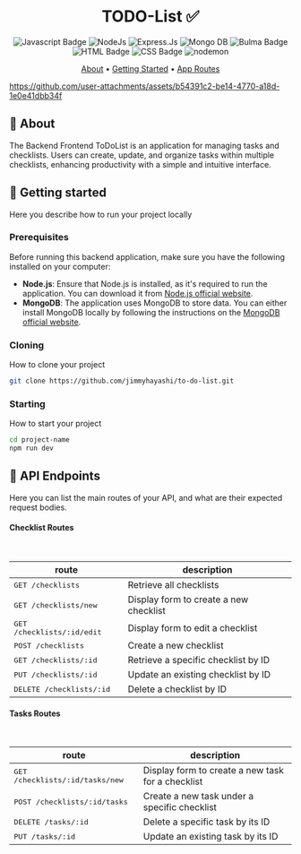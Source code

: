 <h1 align="center" style="font-weight: bold;">TODO-List ✅</h1>

<p align="center">
  <img src="https://img.shields.io/badge/Javascript-000?style=for-the-badge&logo=javascript" alt="Javascript Badge"/>
  <img src="https://img.shields.io/badge/node.js-6DA55F?style=for-the-badge&logo=node.js&logoColor=white" alt="NodeJs"/>
  <img src="https://img.shields.io/badge/express.js-%23404d59.svg?style=for-the-badge&logo=express&logoColor=%2361DAFB" alt="Express.Js"/>
  <img src="https://img.shields.io/badge/MongoDB-%234ea94b.svg?style=for-the-badge&logo=mongodb&logoColor=white" alt="Mongo DB"/>
  <img src="https://img.shields.io/badge/bulma-00D0B1?style=for-the-badge&logo=bulma&logoColor=white" alt="Bulma Badge"/>
  <img src="https://img.shields.io/badge/html5-%23E34F26.svg?style=for-the-badge&logo=html5&logoColor=white" alt="HTML Badge"/>
  <img src="https://img.shields.io/badge/css3-%231572B6.svg?style=for-the-badge&logo=css3&logoColor=white" alt="CSS Badge"/>
  <img src="https://img.shields.io/badge/NODEMON-%23323330.svg?style=for-the-badge&logo=nodemon&logoColor=%BBDEAD" alt="nodemon"/>
</p>

<p align="center">
 <a href="#about">About</a> • 
 <a href="#started">Getting Started</a> • 
 <a href="#started">App Routes</a>
</p>

https://github.com/user-attachments/assets/b54391c2-be14-4770-a18d-1e0e41dbb34f

<h2 id="started">📌 About</h2>

The Backend Frontend ToDoList is an application for managing tasks and checklists. Users can create, update, and organize tasks within multiple checklists, enhancing productivity with a simple and intuitive interface.


<h2 id="started">🚀 Getting started</h2>

Here you describe how to run your project locally

<h3>Prerequisites</h3>

Before running this backend application, make sure you have the following installed on your computer:

- **Node.js**: Ensure that Node.js is installed, as it's required to run the application. You can download it from [Node.js official website](https://nodejs.org/).
- **MongoDB**: The application uses MongoDB to store data. You can either install MongoDB locally by following the instructions on the [MongoDB official website](https://www.mongodb.com/try/download/community).

<h3>Cloning</h3>

How to clone your project

```bash
git clone https://github.com/jimmyhayashi/to-do-list.git
```

<h3>Starting</h3>

How to start your project

```bash
cd project-name
npm run dev
``````

<h2 id="routes">📍 API Endpoints</h2>

Here you can list the main routes of your API, and what are their expected request bodies.

<h4>Checklist Routes</h4>​

| route                  | description                                          
|------------------------|-----------------------------------------------------
| <kbd>GET /checklists</kbd>         | Retrieve all checklists
| <kbd>GET /checklists/new</kbd>     | Display form to create a new checklist
| <kbd>GET /checklists/:id/edit</kbd>| Display form to edit a checklist
| <kbd>POST /checklists</kbd>        | Create a new checklist
| <kbd>GET /checklists/:id</kbd>     | Retrieve a specific checklist by ID
| <kbd>PUT /checklists/:id</kbd>     | Update an existing checklist by ID
| <kbd>DELETE /checklists/:id</kbd>  | Delete a checklist by ID

<h4>Tasks Routes</h4>​

| route                                     | description                                          
|-------------------------------------------|-----------------------------------------------------
| <kbd>GET /checklists/:id/tasks/new</kbd>  | Display form to create a new task for a checklist
| <kbd>POST /checklists/:id/tasks</kbd>     | Create a new task under a specific checklist
| <kbd>DELETE /tasks/:id</kbd>              | Delete a specific task by its ID
| <kbd>PUT /tasks/:id</kbd>                 | Update an existing task by its ID
